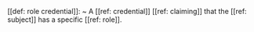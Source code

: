 [[def: role credential]]:
~ A [[ref: credential]] [[ref: claiming]] that the [[ref: subject]] has a specific [[ref: role]].


